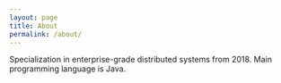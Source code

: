 ```yaml
---
layout: page
title: About
permalink: /about/
---
```


Specialization in enterprise-grade distributed systems from 2018. Main programming language is Java.
